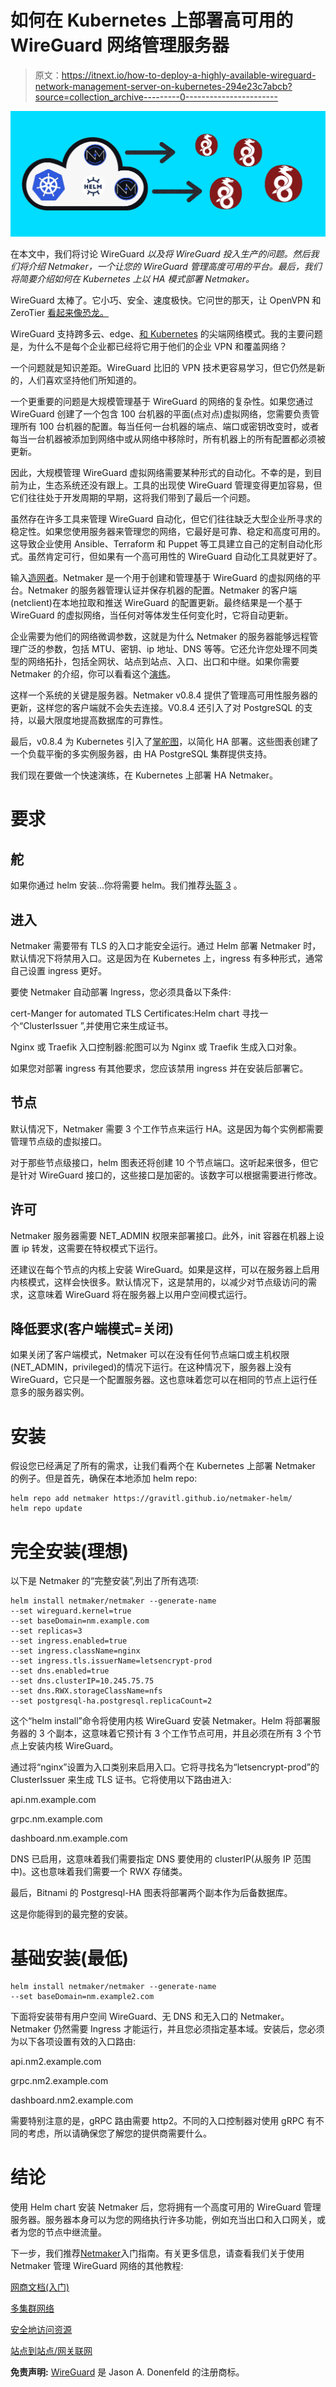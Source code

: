 # 如何在 Kubernetes 上部署高可用的 WireGuard 网络管理服务器

> 原文：<https://itnext.io/how-to-deploy-a-highly-available-wireguard-network-management-server-on-kubernetes-294e23c7abcb?source=collection_archive---------0----------------------->

![](img/c8b7136e04d3d273f81d7e73d298f0d4.png)

在本文中，我们将讨论 WireGuard *以及将 WireGuard* *投入生产的问题。然后我们将介绍 Netmaker，一个让您的 WireGuard* *管理高度可用的平台。最后，我们将简要介绍如何在 Kubernetes 上以 HA 模式部署 Netmaker。*

WireGuard 太棒了。它小巧、安全、速度极快。它问世的那天，让 OpenVPN 和 ZeroTier [看起来像恐龙。](https://restoreprivacy.com/vpn/wireguard-vs-openvpn/)

WireGuard 支持跨多云、edge、[和 Kubernetes](/8-use-cases-for-kubernetes-over-vpn-unlocking-multicloud-flexibility-3958dab2219f) 的尖端网络模式。我的主要问题是，为什么不是每个企业都已经将它用于他们的企业 VPN 和覆盖网络？

一个问题就是知识差距。WireGuard 比旧的 VPN 技术更容易学习，但它仍然是新的，人们喜欢坚持他们所知道的。

一个更重要的问题是大规模管理基于 WireGuard 的网络的复杂性。如果您通过 WireGuard 创建了一个包含 100 台机器的平面(点对点)虚拟网络，您需要负责管理所有 100 台机器的配置。每当任何一台机器的端点、端口或密钥改变时，或者每当一台机器被添加到网络中或从网络中移除时，所有机器上的所有配置都必须被更新。

因此，大规模管理 WireGuard 虚拟网络需要某种形式的自动化。不幸的是，到目前为止，生态系统还没有跟上。工具的出现使 WireGuard 管理变得更加容易，但它们往往处于开发周期的早期，这将我们带到了最后一个问题。

虽然存在许多工具来管理 WireGuard 自动化，但它们往往缺乏大型企业所寻求的稳定性。如果您使用服务器来管理您的网络，它最好是可靠、稳定和高度可用的。这导致企业使用 Ansible、Terraform 和 Puppet 等工具建立自己的定制自动化形式。虽然肯定可行，但如果有一个高可用性的 WireGuard 自动化工具就更好了。

输入[造网者](https://github.com/gravitl/netmaker)。Netmaker 是一个用于创建和管理基于 WireGuard 的虚拟网络的平台。Netmaker 的服务器管理认证并保存机器的配置。Netmaker 的客户端(netclient)在本地拉取和推送 WireGuard 的配置更新。最终结果是一个基于 WireGuard 的虚拟网络，当任何对等体发生任何变化时，它将自动更新。

企业需要为他们的网络微调参数，这就是为什么 Netmaker 的服务器能够远程管理广泛的参数，包括 MTU、密钥、ip 地址、DNS 等等。它还允许您处理不同类型的网络拓扑，包括全网状、站点到站点、入口、出口和中继。如果你需要 Netmaker 的介绍，你可以看看这个[演练](/getting-started-with-netmaker-a-wireguard-virtual-networking-platform-3d563fbd87f0)。

这样一个系统的关键是服务器。Netmaker v0.8.4 提供了管理高可用性服务器的更新，这样您的客户端就不会失去连接。V0.8.4 还引入了对 PostgreSQL 的支持，以最大限度地提高数据库的可靠性。

最后，v0.8.4 为 Kubernetes 引入了[掌舵图](https://github.com/gravitl/netmaker-helm)，以简化 HA 部署。这些图表创建了一个负载平衡的多实例服务器，由 HA PostgreSQL 集群提供支持。

我们现在要做一个快速演练，在 Kubernetes 上部署 HA Netmaker。

# 要求

## 舵

如果你通过 helm 安装…你将需要 helm。我们推荐[头盔 3](https://helm.sh/docs/intro/quickstart/) 。

## 进入

Netmaker 需要带有 TLS 的入口才能安全运行。通过 Helm 部署 Netmaker 时，默认情况下将禁用入口。这是因为在 Kubernetes 上，ingress 有多种形式，通常自己设置 ingress 更好。

要使 Netmaker 自动部署 Ingress，您必须具备以下条件:

cert-Manger for automated TLS Certificates:Helm chart 寻找一个“ClusterIssuer ”,并使用它来生成证书。

Nginx 或 Traefik 入口控制器:舵图可以为 Nginx 或 Traefik 生成入口对象。

如果您对部署 ingress 有其他要求，您应该禁用 ingress 并在安装后部署它。

## 节点

默认情况下，Netmaker 需要 3 个工作节点来运行 HA。这是因为每个实例都需要管理节点级的虚拟接口。

对于那些节点级接口，helm 图表还将创建 10 个节点端口。这听起来很多，但它是针对 WireGuard 接口的，这些接口是加密的。该数字可以根据需要进行修改。

## 许可

Netmaker 服务器需要 NET_ADMIN 权限来部署接口。此外，init 容器在机器上设置 ip 转发，这需要在特权模式下运行。

还建议在每个节点的内核上安装 WireGuard。如果是这样，可以在服务器上启用内核模式，这样会快很多。默认情况下，这是禁用的，以减少对节点级访问的需求，这意味着 WireGuard 将在服务器上以用户空间模式运行。

## 降低要求(客户端模式=关闭)

如果关闭了客户端模式，Netmaker 可以在没有任何节点端口或主机权限(NET_ADMIN，privileged)的情况下运行。在这种情况下，服务器上没有 WireGuard，它只是一个配置服务器。这也意味着您可以在相同的节点上运行任意多的服务器实例。

# 安装

假设您已经满足了所有的需求，让我们看两个在 Kubernetes 上部署 Netmaker 的例子。但是首先，确保在本地添加 helm repo:

```
helm repo add netmaker https://gravitl.github.io/netmaker-helm/
helm repo update
```

# 完全安装(理想)

以下是 Netmaker 的“完整安装”,列出了所有选项:

```
helm install netmaker/netmaker --generate-name 
--set wireguard.kernel=true
--set baseDomain=nm.example.com
--set replicas=3
--set ingress.enabled=true
--set ingress.className=nginx
--set ingress.tls.issuerName=letsencrypt-prod  
--set dns.enabled=true 
--set dns.clusterIP=10.245.75.75
--set dns.RWX.storageClassName=nfs 
--set postgresql-ha.postgresql.replicaCount=2
```

这个“helm install”命令将使用内核 WireGuard 安装 Netmaker。Helm 将部署服务器的 3 个副本，这意味着它预计有 3 个工作节点可用，并且必须在所有 3 个节点上安装内核 WireGuard。

通过将“nginx”设置为入口类别来启用入口。它将寻找名为“letsencrypt-prod”的 ClusterIssuer 来生成 TLS 证书。它将使用以下路由进入:

api.nm.example.com

grpc.nm.example.com

dashboard.nm.example.com

DNS 已启用，这意味着我们需要指定 DNS 要使用的 clusterIP(从服务 IP 范围中)。这也意味着我们需要一个 RWX 存储类。

最后，Bitnami 的 Postgresql-HA 图表将部署两个副本作为后备数据库。

这是你能得到的最完整的安装。

# **基础安装(最低)**

```
helm install netmaker/netmaker --generate-name 
--set baseDomain=nm.example2.com
```

下面将安装带有用户空间 WireGuard、无 DNS 和无入口的 Netmaker。Netmaker 仍然需要 Ingress 才能运行，并且您必须指定基本域。安装后，您必须为以下各项设置有效的入口路由:

api.nm2.example.com

grpc.nm2.example.com

dashboard.nm2.example.com

需要特别注意的是，gRPC 路由需要 http2。不同的入口控制器对使用 gRPC 有不同的考虑，所以请确保您了解您的提供商需要什么。

# 结论

使用 Helm chart 安装 Netmaker 后，您将拥有一个高度可用的 WireGuard 管理服务器。服务器本身可以为您的网络执行许多功能，例如充当出口和入口网关，或者为您的节点中继流量。

下一步，我们推荐[Netmaker](/getting-started-with-netmaker-a-wireguard-virtual-networking-platform-3d563fbd87f0)入门指南。有关更多信息，请查看我们关于使用 Netmaker 管理 WireGuard 网络的其他教程:

[网商文档(入门)](https://docs.netmaker.org/getting-started.html)

[多集群网络](/multi-cluster-kubernetes-networking-with-netmaker-bfa4e22eb2fb)

[安全地访问资源](https://afeiszli.medium.com/how-to-enable-secure-access-to-your-hosted-services-using-netmaker-and-wireguard-1b3282d4b7aa)

[站点到站点/网关联网](https://www.youtube.com/watch?v=krCKBJhwwDk)

**免责声明:** [WireGuard](https://wireguard.com/) 是 Jason A. Donenfeld 的注册商标。
